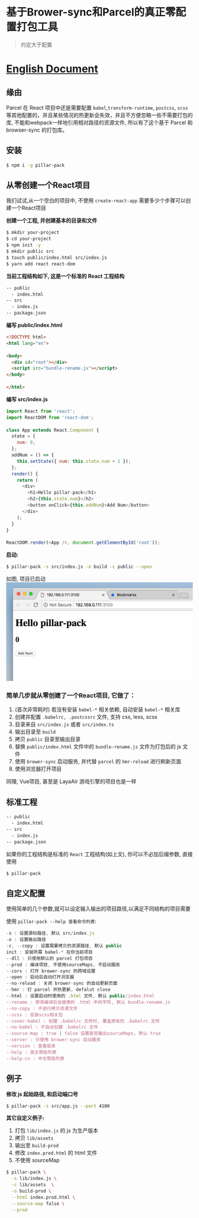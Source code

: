 # 基于Brower-sync和Parcel的真正零配置打包工具

> 约定大于配置

# [English Document](README.md)

## 缘由

Parcel 在 React 项目中还是需要配置 `babel`,`transform-runtime`, `postcss`, `scss` 等其他配置的，并且某些情况的热更新会失效，并且不方便忽略一些不需要打包的库, 不能和webpack一样地引用相对路径的资源文件, 所以有了这个基于 Parcel 和 browser-sync 的打包库。

## 安装

```sh
$ npm i -g pillar-pack
```

## 从零创建一个React项目 

我们试试,从一个空白的项目中, 不使用 `create-react-app` 需要多少个步骤可以创建一个React项目

**创建一个工程, 并创建基本的目录和文件**

```sh
$ mkdir your-project
$ cd your-project
$ npm init -y
$ mkdir public src
$ touch public/index.html src/index.js
$ yarn add react react-dom
```

**当前工程结构如下, 这是一个标准的 React 工程结构**

```sh
-- public
  - index.html
-- src
  - index.js
-- package.json
```

**编写 public/index.html**

```html
<!DOCTYPE html>
<html lang="en">

<body>
  <div id="root"></div>
  <script src="bundle-rename.js"></script>
</body>

</html>
```

**编写 src/index.js**

```js
import React from 'react';
import ReactDOM from 'react-dom';

class App extends React.Component {
  state = {
    num: 0,
  };
  addNum = () => {
    this.setState({ num: this.state.num + 1 });
  };
  render() {
    return (
      <div>
        <h1>Hello pillar-pack</h1>
        <h2>{this.state.num}</h2>
        <button onClick={this.addNum}>Add Num</button>
      </div>
    );
  }
}

ReactDOM.render(<App />, document.getElementById('root'));
```

**启动:**

```sh
$ pillar-pack -s src/index.js -o build -c public --open
```

如图, 项目已启动
![](.imgs/2018-08-04-13-48-36.png)

### 简单几步就从零创建了一个React项目, 它做了：

1. (首次非常耗时) 若没有安装 `babel-*` 相关依赖, 自动安装 `babel-*` 相关库
2. 创建并配置 `.babelrc, .postcssrc` 文件, 支持 css, less, scss
3. 目录来自 `src/index.js` 或者 `src/index.ts`
4. 输出目录至 `build`
5. 拷贝 `public` 目录至输出目录
6. 替换 `public/index.html` 文件中的 `bundle-rename.js` 文件为打包后的 js 文件
7. 使用 `brower-sync` 启动服务, 并代替 `parcel` 的 `hmr-reload` 进行刷新页面
8. 使用浏览器打开项目

同理, Vue项目, 甚至是 LayaAir 游戏引擎的项目也是一样

## 标准工程

```sh
-- public
  - index.html
-- src
  - index.js
-- package.json
```

如果你的工程结构是标准的 `React` 工程结构(如上文), 你可以不必加后缀参数, 直接使用

```sh
$ pillar-pack
```


## 自定义配置

使用简单的几个参数,就可以设定输入输出的项目路径,以满足不同结构的项目需要

使用 `pillar-pack --help 查看命令列表`:

```js
-s : 设置源码路径, 默认 src/index.js
-o : 设置输出路径
-c, --copy : 设置需要拷贝的资源路径, 默认 public
init : 安装所需 babel-* 在你当前项目
--dll : 只使用默认的 parcel 打包项目
--prod : 编译项目, 不使用sourceMaps, 不启动服务
--cors : 打开 brower-sync 的跨域设置
--open : 启动后自动打开浏览器
--no-reload : 关闭 brower-sync 的自动更新页面
--hmr : 打 parcel 开热更新, defalut close
--html : 设置启动时使用的 .html 文件, 默认 public/index.html
--rename : 修改编译后会替换的 .html 中的字符, 默认 bundle-rename.js
--no-copy : 不进行拷贝资源文件
--scss : 安装scss相关包
--cover-babel : 创建 .babelrc 文件时, 覆盖原有的 .babelrc 文件
--no-babel : 不自动创建 .babelrc 文件
--source-map : true | false 设置是否输出sourceMaps, 默认 true
--server : 只使用 brower-sync 启动服务
--version : 查看版本
--help : 英文帮助列表
--help-cn : 中文帮助列表
```

## 例子

**修改 js 起始路径, 和启动端口号**

```sh
$ pillar-pack -s src/app.js --port 4100
```

**其它自定义例子:**

1.  打包 `lib/index.js` 的 js 为生产版本
2.  拷贝 `lib/assets`
3.  输出至 `build-prod`
4.  修改 `index.prod.html` 的 html 文件
5.  不使用 sourceMap

```sh
$ pillar-pack \
  -s lib/index.js \
  -c lib/assets  \
  -o build-prod \
  --html index.prod.html \
  --source-map false \
  --prod
```
